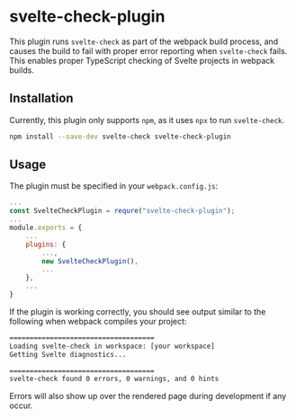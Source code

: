 # svelte-check-plugin

This plugin runs `svelte-check` as part of the webpack build process, and causes the build to fail with proper error reporting when `svelte-check` fails. This enables proper TypeScript checking of Svelte projects in webpack builds.

## Installation

Currently, this plugin only supports `npm`, as it uses `npx` to run `svelte-check`.

```sh
npm install --save-dev svelte-check svelte-check-plugin
```

## Usage

The plugin must be specified in your `webpack.config.js`:
```js
...
const SvelteCheckPlugin = requre("svelte-check-plugin");
...
module.exports = {
    ...
    plugins: {
        ...,
        new SvelteCheckPlugin(),
        ...
    },
    ...
}
```

If the plugin is working correctly, you should see output similar to the following when webpack compiles your project:
```sh
====================================
Loading svelte-check in workspace: [your workspace]
Getting Svelte diagnostics...

====================================
svelte-check found 0 errors, 0 warnings, and 0 hints
```

Errors will also show up over the rendered page during development if any occur.
